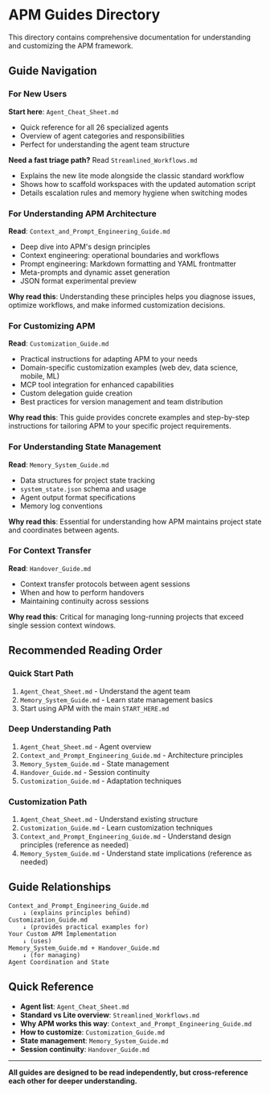 # APM Guides Directory

This directory contains comprehensive documentation for understanding and customizing the APM framework.

## Guide Navigation

### For New Users

**Start here**: `Agent_Cheat_Sheet.md`
- Quick reference for all 26 specialized agents
- Overview of agent categories and responsibilities
- Perfect for understanding the agent team structure

**Need a fast triage path?** Read `Streamlined_Workflows.md`
- Explains the new lite mode alongside the classic standard workflow
- Shows how to scaffold workspaces with the updated automation script
- Details escalation rules and memory hygiene when switching modes

### For Understanding APM Architecture

**Read**: `Context_and_Prompt_Engineering_Guide.md`
- Deep dive into APM's design principles
- Context engineering: operational boundaries and workflows
- Prompt engineering: Markdown formatting and YAML frontmatter
- Meta-prompts and dynamic asset generation
- JSON format experimental preview

**Why read this**: Understanding these principles helps you diagnose issues, optimize workflows, and make informed customization decisions.

### For Customizing APM

**Read**: `Customization_Guide.md`
- Practical instructions for adapting APM to your needs
- Domain-specific customization examples (web dev, data science, mobile, ML)
- MCP tool integration for enhanced capabilities
- Custom delegation guide creation
- Best practices for version management and team distribution

**Why read this**: This guide provides concrete examples and step-by-step instructions for tailoring APM to your specific project requirements.

### For Understanding State Management

**Read**: `Memory_System_Guide.md`
- Data structures for project state tracking
- `system_state.json` schema and usage
- Agent output format specifications
- Memory log conventions

**Why read this**: Essential for understanding how APM maintains project state and coordinates between agents.

### For Context Transfer

**Read**: `Handover_Guide.md`
- Context transfer protocols between agent sessions
- When and how to perform handovers
- Maintaining continuity across sessions

**Why read this**: Critical for managing long-running projects that exceed single session context windows.

## Recommended Reading Order

### Quick Start Path
1. `Agent_Cheat_Sheet.md` - Understand the agent team
2. `Memory_System_Guide.md` - Learn state management basics
3. Start using APM with the main `START_HERE.md`

### Deep Understanding Path
1. `Agent_Cheat_Sheet.md` - Agent overview
2. `Context_and_Prompt_Engineering_Guide.md` - Architecture principles
3. `Memory_System_Guide.md` - State management
4. `Handover_Guide.md` - Session continuity
5. `Customization_Guide.md` - Adaptation techniques

### Customization Path
1. `Agent_Cheat_Sheet.md` - Understand existing structure
2. `Customization_Guide.md` - Learn customization techniques
3. `Context_and_Prompt_Engineering_Guide.md` - Understand design principles (reference as needed)
4. `Memory_System_Guide.md` - Understand state implications (reference as needed)

## Guide Relationships

```
Context_and_Prompt_Engineering_Guide.md
    ↓ (explains principles behind)
Customization_Guide.md
    ↓ (provides practical examples for)
Your Custom APM Implementation
    ↓ (uses)
Memory_System_Guide.md + Handover_Guide.md
    ↓ (for managing)
Agent Coordination and State
```

## Quick Reference

- **Agent list**: `Agent_Cheat_Sheet.md`
- **Standard vs Lite overview**: `Streamlined_Workflows.md`
- **Why APM works this way**: `Context_and_Prompt_Engineering_Guide.md`
- **How to customize**: `Customization_Guide.md`
- **State management**: `Memory_System_Guide.md`
- **Session continuity**: `Handover_Guide.md`

---

**All guides are designed to be read independently, but cross-reference each other for deeper understanding.**
